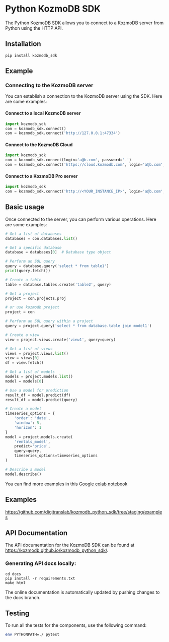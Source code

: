 # Python KozmoDB SDK

The Python KozmoDB SDK allows you to connect to a KozmoDB server from Python using the HTTP API.

## Installation

```
pip install kozmodb_sdk
```

## Example

### Connecting to the KozmoDB server

You can establish a connection to the KozmoDB server using the SDK. Here are some examples:

#### Connect to a local KozmoDB server

```python
import kozmodb_sdk
con = kozmodb_sdk.connect()
con = kozmodb_sdk.connect('http://127.0.0.1:47334')
```

#### Connect to the KozmoDB Cloud

```python
import kozmodb_sdk
con = kozmodb_sdk.connect(login='a@b.com', password='-')
con = kozmodb_sdk.connect('https://cloud.kozmodb.com', login='a@b.com', password='-')
```

####  Connect to a KozmoDB Pro server

```python
import kozmodb_sdk
con = kozmodb_sdk.connect('http://<YOUR_INSTANCE_IP>', login='a@b.com', password='-', is_managed=True)
```

## Basic usage

Once connected to the server, you can perform various operations. Here are some examples:

```python
# Get a list of databases
databases = con.databases.list()

# Get a specific database
database = databases[0]  # Database type object

# Perform an SQL query
query = database.query('select * from table1')
print(query.fetch())

# Create a table
table = database.tables.create('table2', query)

# Get a project
project = con.projects.proj

# or use kozmodb project
project = con

# Perform an SQL query within a project
query = project.query('select * from database.table join model1')

# Create a view
view = project.views.create('view1', query=query)

# Get a list of views
views = project.views.list()
view = views[0]
df = view.fetch()

# Get a list of models
models = project.models.list()
model = models[0]

# Use a model for prediction
result_df = model.predict(df)
result_df = model.predict(query)

# Create a model
timeseries_options = {
    'order': 'date',
    'window': 5,
    'horizon': 1
}
model = project.models.create(
    'rentals_model',
    predict='price',
    query=query,
    timeseries_options=timeseries_options
)

# Describe a model
model.describe()
```

You can find more examples in this [Google colab notebook](
https://colab.research.google.com/drive/1QouwAR3saFb9ffthrIs1LSH5COzyQa11#scrollTo=k6IbwsKRPQCR
)

## Examples

https://github.com/digitranslab/kozmodb_python_sdk/tree/staging/examples

## API Documentation

The API documentation for the KozmoDB SDK can be found at https://kozmodb.github.io/kozmodb_python_sdk/.

### Generating API docs locally:

```commandline
cd docs
pip install -r requirements.txt
make html
```

The online documentation is automatically updated by pushing changes to the docs branch.


## Testing

To run all the tests for the components, use the following command:

```bash
env PYTHONPATH=./ pytest
```
